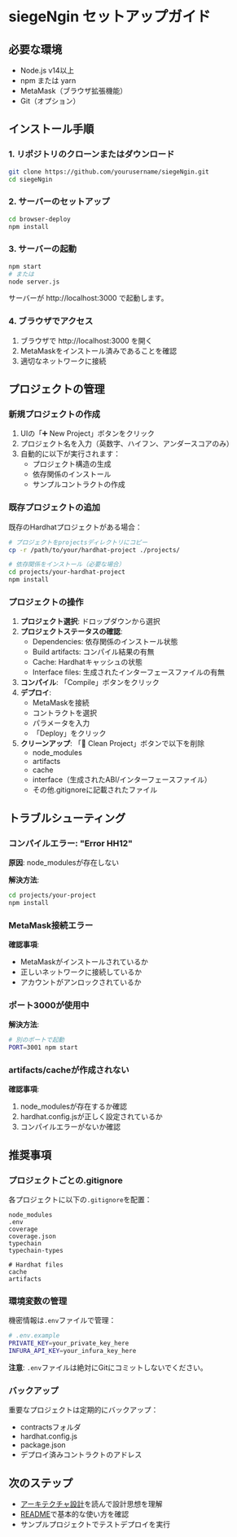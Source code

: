 # siegeNgin セットアップガイド

## 必要な環境

- Node.js v14以上
- npm または yarn
- MetaMask（ブラウザ拡張機能）
- Git（オプション）

## インストール手順

### 1. リポジトリのクローンまたはダウンロード

```bash
git clone https://github.com/yourusername/siegeNgin.git
cd siegeNgin
```

### 2. サーバーのセットアップ

```bash
cd browser-deploy
npm install
```

### 3. サーバーの起動

```bash
npm start
# または
node server.js
```

サーバーが http://localhost:3000 で起動します。

### 4. ブラウザでアクセス

1. ブラウザで http://localhost:3000 を開く
2. MetaMaskをインストール済みであることを確認
3. 適切なネットワークに接続

## プロジェクトの管理

### 新規プロジェクトの作成

1. UIの「➕ New Project」ボタンをクリック
2. プロジェクト名を入力（英数字、ハイフン、アンダースコアのみ）
3. 自動的に以下が実行されます：
   - プロジェクト構造の生成
   - 依存関係のインストール
   - サンプルコントラクトの作成

### 既存プロジェクトの追加

既存のHardhatプロジェクトがある場合：

```bash
# プロジェクトをprojectsディレクトリにコピー
cp -r /path/to/your/hardhat-project ./projects/

# 依存関係をインストール（必要な場合）
cd projects/your-hardhat-project
npm install
```

### プロジェクトの操作

1. **プロジェクト選択**: ドロップダウンから選択
2. **プロジェクトステータスの確認**:
   - Dependencies: 依存関係のインストール状態
   - Build artifacts: コンパイル結果の有無
   - Cache: Hardhatキャッシュの状態
   - Interface files: 生成されたインターフェースファイルの有無
3. **コンパイル**: 「Compile」ボタンをクリック
4. **デプロイ**: 
   - MetaMaskを接続
   - コントラクトを選択
   - パラメータを入力
   - 「Deploy」をクリック
5. **クリーンアップ**: 「🧹 Clean Project」ボタンで以下を削除
   - node_modules
   - artifacts
   - cache
   - interface（生成されたABI/インターフェースファイル）
   - その他.gitignoreに記載されたファイル

## トラブルシューティング

### コンパイルエラー: "Error HH12"

**原因**: node_modulesが存在しない

**解決方法**:
```bash
cd projects/your-project
npm install
```

### MetaMask接続エラー

**確認事項**:
- MetaMaskがインストールされているか
- 正しいネットワークに接続しているか
- アカウントがアンロックされているか

### ポート3000が使用中

**解決方法**:
```bash
# 別のポートで起動
PORT=3001 npm start
```

### artifacts/cacheが作成されない

**確認事項**:
1. node_modulesが存在するか確認
2. hardhat.config.jsが正しく設定されているか
3. コンパイルエラーがないか確認

## 推奨事項

### プロジェクトごとの.gitignore

各プロジェクトに以下の`.gitignore`を配置：

```gitignore
node_modules
.env
coverage
coverage.json
typechain
typechain-types

# Hardhat files
cache
artifacts
```

### 環境変数の管理

機密情報は`.env`ファイルで管理：

```bash
# .env.example
PRIVATE_KEY=your_private_key_here
INFURA_API_KEY=your_infura_key_here
```

**注意**: `.env`ファイルは絶対にGitにコミットしないでください。

### バックアップ

重要なプロジェクトは定期的にバックアップ：
- contractsフォルダ
- hardhat.config.js
- package.json
- デプロイ済みコントラクトのアドレス

## 次のステップ

- [アーキテクチャ設計](./ARCHITECTURE.md)を読んで設計思想を理解
- [README](../README.md)で基本的な使い方を確認
- サンプルプロジェクトでテストデプロイを実行